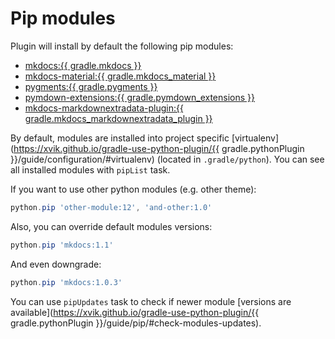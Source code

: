 # Pip modules

Plugin will install by default the following pip modules:

* [mkdocs:{{ gradle.mkdocs }}](https://pypi.python.org/pypi/mkdocs)
* [mkdocs-material:{{ gradle.mkdocs_material }}](https://pypi.python.org/pypi/mkdocs-material)
* [pygments:{{ gradle.pygments }}](https://pypi.python.org/pypi/Pygments)
* [pymdown-extensions:{{ gradle.pymdown_extensions }}](https://pypi.python.org/pypi/pymdown-extensions)
* [mkdocs-markdownextradata-plugin:{{ gradle.mkdocs_markdownextradata_plugin }}](https://pypi.org/project/mkdocs-markdownextradata-plugin/)

By default, modules are installed into project specific [virtualenv](https://xvik.github.io/gradle-use-python-plugin/{{ gradle.pythonPlugin }}/guide/configuration/#virtualenv)
(located in `.gradle/python`). 
You can see all installed modules with `pipList` task.

If you want to use other python modules (e.g. other theme):

```groovy
python.pip 'other-module:12', 'and-other:1.0'
```

Also, you can override default modules versions:

```groovy
python.pip 'mkdocs:1.1'
```

And even downgrade:

```groovy
python.pip 'mkdocs:1.0.3'
```

You can use `pipUpdates` task to check if newer module [versions are available](https://xvik.github.io/gradle-use-python-plugin/{{ gradle.pythonPlugin }}/guide/pip/#check-modules-updates).
